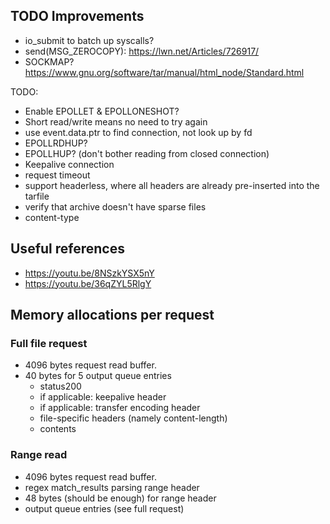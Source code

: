 ## TODO Improvements

* io_submit to batch up syscalls?
* send(MSG_ZEROCOPY): https://lwn.net/Articles/726917/
* SOCKMAP?
https://www.gnu.org/software/tar/manual/html_node/Standard.html

TODO:
* Enable EPOLLET & EPOLLONESHOT?
* Short read/write means no need to try again
* use event.data.ptr to find connection, not look up by fd
* EPOLLRDHUP?
* EPOLLHUP? (don't bother reading from closed connection)
* Keepalive connection
* request timeout
* support headerless, where all headers are already pre-inserted into the tarfile
* verify that archive doesn't have sparse files
* content-type

## Useful references
* https://youtu.be/8NSzkYSX5nY
* https://youtu.be/36qZYL5RlgY

## Memory allocations per request

### Full file request

* 4096 bytes request read buffer.
* 40 bytes for 5 output queue entries
  * status200
  * if applicable: keepalive header
  * if applicable: transfer encoding header
  * file-specific headers (namely content-length)
  * contents

### Range read

* 4096 bytes request read buffer.
* regex match_results parsing range header
* 48 bytes (should be enough) for range header
* output queue entries (see full request)
